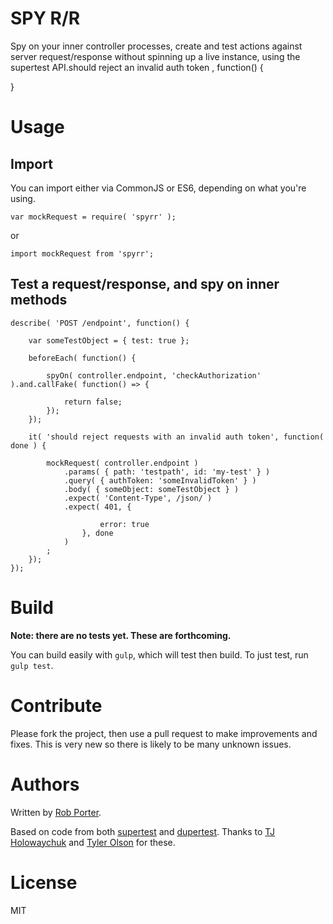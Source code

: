 # SPY R/R

Spy on your inner controller processes, create and test actions against server request/response without spinning up a live instance, using the supertest API.should reject an invalid auth token
, function() {
    
}
# Usage

## Import

You can import either via CommonJS or ES6, depending on what you're using.

`var mockRequest = require( 'spyrr' );`

or 

`import mockRequest from 'spyrr';`

## Test a request/response, and spy on inner methods

```
describe( 'POST /endpoint', function() {

    var someTestObject = { test: true };

    beforeEach( function() {

        spyOn( controller.endpoint, 'checkAuthorization' ).and.callFake( function() => {

            return false;
        });
    });

    it( 'should reject requests with an invalid auth token', function( done ) {

        mockRequest( controller.endpoint )
            .params( { path: 'testpath', id: 'my-test' } )
            .query( { authToken: 'someInvalidToken' } )
            .body( { someObject: someTestObject } )
            .expect( 'Content-Type', /json/ )
            .expect( 401, {

                    error: true
                }, done 
            )
        ;
    });
});

```

# Build

**Note: there are no tests yet. These are forthcoming.**

You can build easily with `gulp`, which will test then build. To just test, run `gulp test`.

# Contribute

Please fork the project, then use a pull request to make improvements and fixes. This is very new so there is likely to be many unknown issues.

# Authors

Written by [Rob Porter](https://github.com/rgeraldporter).

Based on code from both [supertest](https://github.com/visionmedia/supertest) and [dupertest](https://github.com/TGOlson/dupertest). Thanks to [TJ Holowaychuk](https://github.com/tj) and [Tyler Olson](https://github.com/TGOlson) for these.

# License

MIT